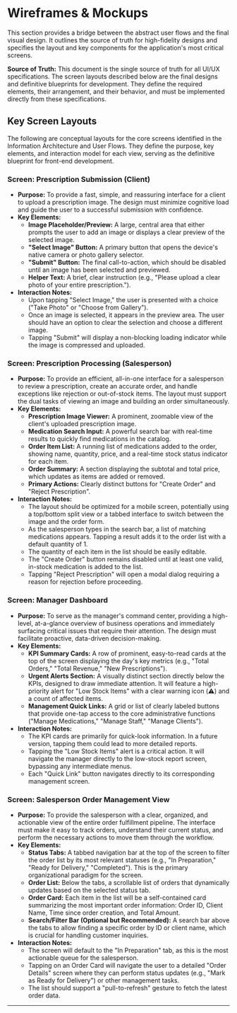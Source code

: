 # Wireframes & Mockups

<!--docs/front-end-spec/[title].md-->

This section provides a bridge between the abstract user flows and the final visual design. It outlines the source of truth for high-fidelity designs and specifies the layout and key components for the application's most critical screens.

**Source of Truth:** This document is the single source of truth for all UI/UX specifications. The screen layouts described below are the final designs and definitive blueprints for development. They define the required elements, their arrangement, and their behavior, and must be implemented directly from these specifications.

## Key Screen Layouts

The following are conceptual layouts for the core screens identified in the Information Architecture and User Flows. They define the purpose, key elements, and interaction model for each view, serving as the definitive blueprint for front-end development.

### Screen: Prescription Submission (Client)

*   **Purpose:** To provide a fast, simple, and reassuring interface for a client to upload a prescription image. The design must minimize cognitive load and guide the user to a successful submission with confidence.
*   **Key Elements:**
    *   **Image Placeholder/Preview:** A large, central area that either prompts the user to add an image or displays a clear preview of the selected image.
    *   **"Select Image" Button:** A primary button that opens the device's native camera or photo gallery selector.
    *   **"Submit" Button:** The final call-to-action, which should be disabled until an image has been selected and previewed.
    *   **Helper Text:** A brief, clear instruction (e.g., "Please upload a clear photo of your entire prescription.").
*   **Interaction Notes:**
    *   Upon tapping "Select Image," the user is presented with a choice ("Take Photo" or "Choose from Gallery").
    *   Once an image is selected, it appears in the preview area. The user should have an option to clear the selection and choose a different image.
    *   Tapping "Submit" will display a non-blocking loading indicator while the image is compressed and uploaded.

### Screen: Prescription Processing (Salesperson)

*   **Purpose:** To provide an efficient, all-in-one interface for a salesperson to review a prescription, create an accurate order, and handle exceptions like rejection or out-of-stock items. The layout must support the dual tasks of viewing an image and building an order simultaneously.
*   **Key Elements:**
    *   **Prescription Image Viewer:** A prominent, zoomable view of the client's uploaded prescription image.
    *   **Medication Search Input:** A powerful search bar with real-time results to quickly find medications in the catalog.
    *   **Order Item List:** A running list of medications added to the order, showing name, quantity, price, and a real-time stock status indicator for each item.
    *   **Order Summary:** A section displaying the subtotal and total price, which updates as items are added or removed.
    *   **Primary Actions:** Clearly distinct buttons for "Create Order" and "Reject Prescription".
*   **Interaction Notes:**
    *   The layout should be optimized for a mobile screen, potentially using a top/bottom split view or a tabbed interface to switch between the image and the order form.
    *   As the salesperson types in the search bar, a list of matching medications appears. Tapping a result adds it to the order list with a default quantity of 1.
    *   The quantity of each item in the list should be easily editable.
    *   The "Create Order" button remains disabled until at least one valid, in-stock medication is added to the list.
    *   Tapping "Reject Prescription" will open a modal dialog requiring a reason for rejection before proceeding.

### Screen: Manager Dashboard

*   **Purpose:** To serve as the manager's command center, providing a high-level, at-a-glance overview of business operations and immediately surfacing critical issues that require their attention. The design must facilitate proactive, data-driven decision-making.
*   **Key Elements:**
    *   **KPI Summary Cards:** A row of prominent, easy-to-read cards at the top of the screen displaying the day's key metrics (e.g., "Total Orders," "Total Revenue," "New Prescriptions").
    *   **Urgent Alerts Section:** A visually distinct section directly below the KPIs, designed to draw immediate attention. It will feature a high-priority alert for "Low Stock Items" with a clear warning icon (⚠️) and a count of affected items.
    *   **Management Quick Links:** A grid or list of clearly labeled buttons that provide one-tap access to the core administrative functions ("Manage Medications," "Manage Staff," "Manage Clients").
*   **Interaction Notes:**
    *   The KPI cards are primarily for quick-look information. In a future version, tapping them could lead to more detailed reports.
    *   Tapping the "Low Stock Items" alert is a critical action. It will navigate the manager directly to the low-stock report screen, bypassing any intermediate menus.
    *   Each "Quick Link" button navigates directly to its corresponding management screen.

### Screen: Salesperson Order Management View

*   **Purpose:** To provide the salesperson with a clear, organized, and actionable view of the entire order fulfillment pipeline. The interface must make it easy to track orders, understand their current status, and perform the necessary actions to move them through the workflow.
*   **Key Elements:**
    *   **Status Tabs:** A tabbed navigation bar at the top of the screen to filter the order list by its most relevant statuses (e.g., "In Preparation," "Ready for Delivery," "Completed"). This is the primary organizational paradigm for the screen.
    *   **Order List:** Below the tabs, a scrollable list of orders that dynamically updates based on the selected status tab.
    *   **Order Card:** Each item in the list will be a self-contained card summarizing the most important order information: Order ID, Client Name, Time since order creation, and Total Amount.
    *   **Search/Filter Bar (Optional but Recommended):** A search bar above the tabs to allow finding a specific order by ID or client name, which is crucial for handling customer inquiries.
*   **Interaction Notes:**
    *   The screen will default to the "In Preparation" tab, as this is the most actionable queue for the salesperson.
    *   Tapping on an Order Card will navigate the user to a detailed "Order Details" screen where they can perform status updates (e.g., "Mark as Ready for Delivery") or other management tasks.
    *   The list should support a "pull-to-refresh" gesture to fetch the latest order data.

---
